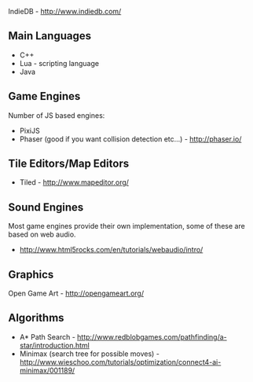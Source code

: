 IndieDB - http://www.indiedb.com/

Main Languages
--------------

* C++
* Lua - scripting language
* Java 

Game Engines
------------

Number of JS based engines:
* PixiJS
* Phaser (good if you want collision detection etc...) - http://phaser.io/

Tile Editors/Map Editors
------------------------

* Tiled - http://www.mapeditor.org/

Sound Engines
-------------

Most game engines provide their own implementation, some of these are based on web audio.

* http://www.html5rocks.com/en/tutorials/webaudio/intro/

Graphics
--------

Open Game Art - http://opengameart.org/

Algorithms
----------

* A* Path Search - http://www.redblobgames.com/pathfinding/a-star/introduction.html
* Minimax (search tree for possible moves) - http://www.wieschoo.com/tutorials/optimization/connect4-ai-minimax/001189/
